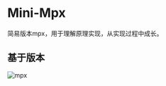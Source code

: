 # Mini-Mpx

简易版本mpx，用于理解原理实现，从实现过程中成长。

## 基于版本

![mpx](https://gift-static.hongyibo.com.cn/static/kfpub/3227/sp_d_jiKeZPxi9GjX3Fci.png)